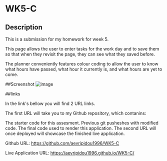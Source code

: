 # WK5-C

## Description
This is a submission for my homework for week 5.

This page allows the user to enter tasks for the work day and to save them so that when they revisit the page, they can see what they saved before.

The planner conveniently features colour coding to allow the user to know what hours have passed, what hour it currently is, and what hours are yet to come.


##Screenshot
![image](https://user-images.githubusercontent.com/114223852/225309955-e4e6eda3-ad53-4ccc-88d5-11bab36f8262.png)

##links


In the link's bellow you will find 2 URL links.

The first URL will take you to my Github repository, which contanins:

The starter code for this assesment.
Previous git pusheshes with modified code.
The final code used to render this application.
The second URL will once deployed will showcase the finished live application.

Github URL: https://github.com/aevripidou1996/WK5-C

Live Application URL: https://aevripidou1996.github.io/WK5-C/
